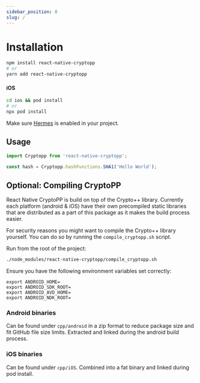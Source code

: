 ```yaml
---
sidebar_position: 0
slug: /
---
```


# Installation

```sh
npm install react-native-cryptopp
# or
yarn add react-native-cryptopp
```

#### iOS

```sh
cd ios && pod install
# or
npx pod install
```

Make sure [Hermes](https://reactnative.dev/docs/hermes) is enabled in your project.

## Usage

```js
import Cryptopp from 'react-native-cryptopp';

const hash = Cryptopp.hashFunctions.SHA1('Hello World');
```

## Optional: Compiling CryptoPP

React Native CryptoPP is build on top of the Crypto++ library. Currently each platform (android & iOS) have their own precompiled static libraries that are distributed as a part of this package as it makes the build process easier.

For security reasons you might want to compile the Crypto++ library yourself. You can do so by running the `compile_cryptopp.sh` script.

Run from the root of the project:

```sh
./node_modules/react-native-cryptopp/compile_cryptopp.sh
```

Ensure you have the following environment variables set correctly:

```
export ANDROID_HOME=
export ANDROID_SDK_ROOT=
export ANDROID_AVD_HOME=
export ANDROID_NDK_ROOT=
```

### Android binaries

Can be found under `cpp/android` in a zip format to reduce package size and fit GitHub file size limits.
Extracted and linked during the android build process.

### iOS binaries

Can be found under `cpp/iOS`. Combined into a fat binary and linked during pod install.
